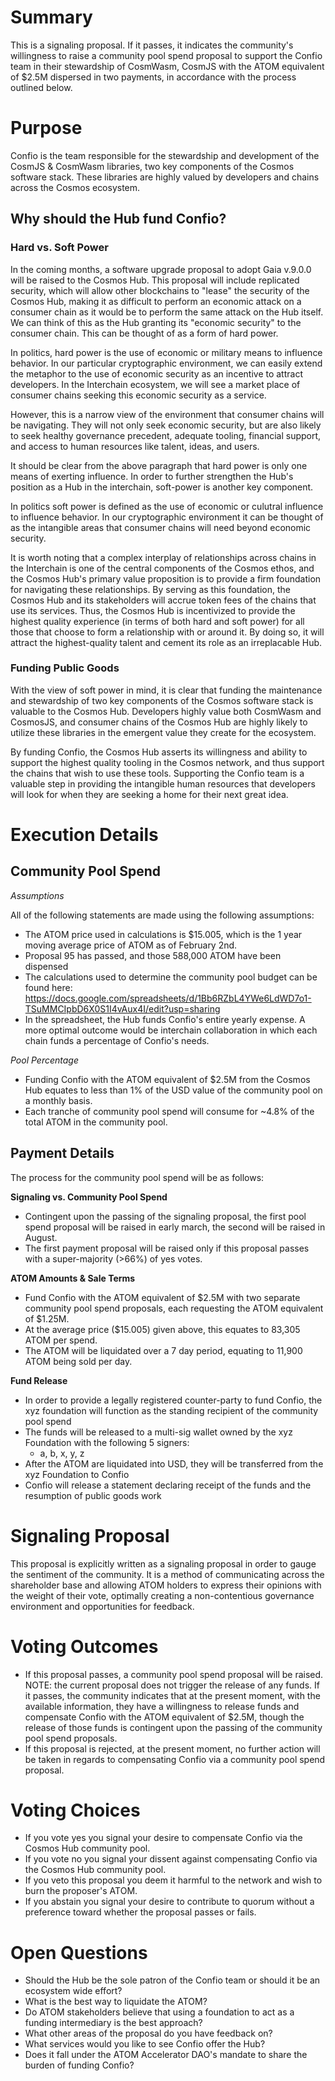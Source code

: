 # Summary
This is a signaling proposal. If it passes, it indicates the community's willingness to raise a community pool spend proposal to support the Confio team in their stewardship of CosmWasm, CosmJS with the ATOM equivalent of $2.5M dispersed in two payments, in accordance with the process outlined below. 

# Purpose

Confio is the team responsible for the stewardship and development of the CosmJS & CosmWasm libraries, two key components of the Cosmos software stack. These libraries are highly valued by developers and chains across the Cosmos ecosystem. 

## Why should the Hub fund Confio? 

### Hard vs. Soft Power

In the coming months, a software upgrade proposal to adopt Gaia v.9.0.0 will be raised to the Cosmos Hub. This proposal will include replicated security, which will allow other blockchains to "lease" the security of the Cosmos Hub, making it as difficult to perform an economic attack on a consumer chain as it would be to perform the same attack on the Hub itself. We can think of this as the Hub granting its "economic security" to the consumer chain. This can be thought of as a form of hard power. 

In politics, hard power is the use of economic or military means to influence behavior. In our particular cryptographic environment, we can easily extend the metaphor to the use of economic security as an incentive to attract developers. In the Interchain ecosystem, we will see a market place of consumer chains seeking this economic security as a service. 

However, this is a narrow view of the environment that consumer chains will be navigating. They will not only seek economic security, but are also likely to seek healthy governance precedent, adequate tooling, financial support, and access to human resources like talent, ideas, and users. 

It should be clear from the above paragraph that hard power is only one means of exerting influence. In order to further strengthen the Hub's position as a Hub in the interchain, soft-power is another key component. 

In politics soft power is defined as the use of economic or culutral influence to influence behavior. In our cryptographic environment it can be thought of as the intangible areas that consumer chains will need beyond economic security. 

It is worth noting that a complex interplay of relationships across chains in the Interchain is one of the central components of the Cosmos ethos, and the Cosmos Hub's primary value proposition is to provide a firm foundation for navigating these relationships. By serving as this foundation, the Cosmos Hub and its stakeholders will accrue token fees of the chains that use its services. Thus, the Cosmos Hub is incentivized to provide the highest quality experience (in terms of both hard and soft power) for all those that choose to form a relationship with or around it. By doing so, it will attract the highest-quality talent and cement its role as an irreplacable Hub.

### Funding Public Goods

With the view of soft power in mind, it is clear that funding the maintenance and stewardship of two key components of the Cosmos software stack is valuable to the Cosmos Hub. Developers highly value both CosmWasm and CosmosJS, and consumer chains of the Cosmos Hub are highly likely to utilize these libraries in the emergent value they create for the ecosystem. 

By funding Confio, the Cosmos Hub asserts its willingness and ability to support the highest quality tooling in the Cosmos network, and thus support the chains that wish to use these tools. Supporting the Confio team is a valuable step in providing the intangible human resources that developers will look for when they are seeking a home for their next great idea. 

# Execution Details

## Community Pool Spend

*Assumptions*

All of the following statements are made using the following assumptions: 
- The ATOM price used in calculations is $15.005, which is the 1 year moving average price of ATOM as of February 2nd. 
- Proposal 95 has passed, and those 588,000 ATOM have been dispensed  
- The calculations used to determine the community pool budget can be found here: https://docs.google.com/spreadsheets/d/1Bb6RZbL4YWe6LdWD7o1-TSuMMCIpbD6X0S1I4vAux4I/edit?usp=sharing
- In the spreadsheet, the Hub funds Confio's entire yearly expense. A more optimal outcome would be interchain collaboration in which each chain funds a percentage of Confio's needs. 

*Pool Percentage*
- Funding Confio with the ATOM equivalent of $2.5M from the Cosmos Hub equates to less than 1% of the USD value of the community pool on a monthly basis.
- Each tranche of community pool spend will consume for ~4.8% of the total ATOM in the community pool.

## Payment Details
The process for the community pool spend will be as follows: 

**Signaling vs. Community Pool Spend**
- Contingent upon the passing of the signaling proposal, the first pool spend proposal will be raised in early march, the second will be raised in August.
- The first payment proposal will be raised only if this proposal passes with a super-majority (>66%) of yes votes.

**ATOM Amounts & Sale Terms**
- Fund Confio with the ATOM equivalent of $2.5M with two separate community pool spend proposals, each requesting the ATOM equivalent of $1.25M. 
- At the average price ($15.005) given above, this equates to 83,305 ATOM per spend. 
- The ATOM will be liquidated over a 7 day period, equating to 11,900 ATOM being sold per day. 

**Fund Release**
- In order to provide a legally registered counter-party to fund Confio, the xyz foundation will function as the standing recipient of the community pool spend
- The funds will be released to a multi-sig wallet owned by the xyz Foundation with the following 5 signers: 
    - a, b, x, y, z
- After the ATOM are liquidated into USD, they will be transferred from the xyz Foundation to Confio
- Confio will release a statement declaring receipt of the funds and the resumption of public goods work 

# Signaling Proposal
This proposal is explicitly written as a signaling proposal in order to gauge the sentiment of the community. It is a method of communicating across the shareholder base and allowing ATOM holders to express their opinions with the weight of their vote, optimally creating a non-contentious governance environment and opportunities for feedback. 

# Voting Outcomes
- If this proposal passes, a community pool spend proposal will be raised. NOTE: the current proposal does not trigger the release of any funds. If it passes, the community indicates that at the present moment, with the available information, they have a willingness to release funds and compensate Confio with the ATOM equivalent of $2.5M, though the release of those funds is contingent upon the passing of the community pool spend proposals.
- If this proposal is rejected, at the present moment, no further action will be taken in regards to compensating Confio via a community pool spend proposal. 

# Voting Choices
- If you vote yes you signal your desire to compensate Confio via the Cosmos Hub community pool. 
- If you vote no you signal your dissent against compensating Confio via the Cosmos Hub community pool. 
- If you veto this proposal you deem it harmful to the network and wish to burn the proposer's ATOM. 
- If you abstain you signal your desire to contribute to quorum without a preference toward whether the proposal passes or fails.

# Open Questions
- Should the Hub be the sole patron of the Confio team or should it be an ecosystem wide effort?  
- What is the best way to liquidate the ATOM?
- Do ATOM stakeholders believe that using a foundation to act as a funding intermediary is the best approach? 
- What other areas of the proposal do you have feedback on? 
- What services would you like to see Confio offer the Hub? 
- Does it fall under the ATOM Accelerator DAO's mandate to share the burden of funding Confio?  
